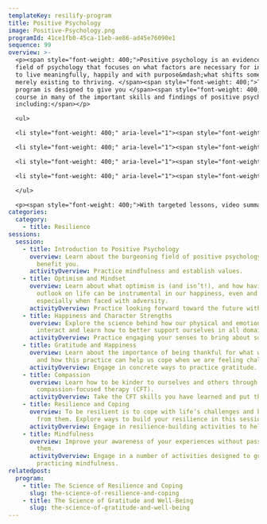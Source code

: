 ```yaml
---
templateKey: resilify-program
title: Positive Psychology
image: Positive-Psychology.png
programId: 41ce1fb0-45ca-11eb-ae86-ad45e76090e1
sequence: 99
overview: >-
  <p><span style="font-weight: 400;">Positive psychology is an evidence-based
  field of psychology that focuses on what factors are necessary for individuals
  to live meaningfully, happily and with purpose&mdash;what shifts someone from
  merely existing to thriving. </span><span style="font-weight: 400;">This
  program is designed to give you </span><span style="font-weight: 400;">a crash
  course in many of the important skills and findings of positive psychology,
  including:</span></p>

  <ul>

  <li style="font-weight: 400;" aria-level="1"><span style="font-weight: 400;">The importance of optimism</span></li>

  <li style="font-weight: 400;" aria-level="1"><span style="font-weight: 400;">The mental and physical benefits of gratitude</span></li>

  <li style="font-weight: 400;" aria-level="1"><span style="font-weight: 400;">How to be more compassionate with ourselves and others</span></li>

  <li style="font-weight: 400;" aria-level="1"><span style="font-weight: 400;">The relationship between our minds and our bodies</span></li>

  </ul>

  <p><span style="font-weight: 400;">With targeted lessons, video summaries, and interactive activities, Resilify's Positive Psychology program can be a powerful tool on your journey of healing and growth.</span></p>
categories:
  category:
    - title: Resilience
sessions:
  session:
    - title: Introduction to Positive Psychology
      overview: Learn about the burgeoning field of positive psychology and how it may
        benefit you.
      activityOverview: Practice mindfulness and establish values.
    - title: Optimism and Mindset
      overview: Learn about what optimism is (and isn’t!), and how having a positive
        outlook on life can be instrumental in our happiness, even and
        especially when faced with adversity.
      activityOverview: Practice looking forward toward the future with realistic positivity.
    - title: Happiness and Character Strengths
      overview: Explore the science behind how our physical and emotional health
        interact and learn how to better support ourselves in all domains.
      activityOverview: Practice engaging your senses to bring about soothing.
    - title: Gratitude and Happiness
      overview: Learn about the importance of being thankful for what we have in life
        and how this practice can help us cope when we are feeling challenged.
      activityOverview: Engage in concrete ways to practice gratitude.
    - title: Compassion
      overview: Learn how to be kinder to ourselves and others through the lens of
        compassion-focused therapy (CFT).
      activityOverview: Take the CFT skills you have learned and put them to the test!
    - title: Resilience and Coping
      overview: To be resilient is to cope with life’s challenges and be able to learn
        from them. Explore ways to build your resilience in this session.
      activityOverview: Engage in resilience-building activities to help you cope.
    - title: Mindfulness
      overview: Improve your awareness of your experiences without passing judgment on
        them.
      activityOverview: Engage in a number of activities designed to guide you in
        practicing mindfulness.
relatedpost:
  program:
    - title: The Science of Resilience and Coping
      slug: the-science-of-resilience-and-coping
    - title: The Science of Gratitude and Well-Being
      slug: the-science-of-gratitude-and-well-being
---
```

